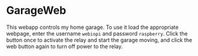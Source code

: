 # GarageWeb

This webapp controls my home garage. To use it load the appropriate webpage, enter the username `webiopi` and password `raspberry`. Click the button once to activate the relay and start the garage moving, and click the web button again to turn off power to the relay.